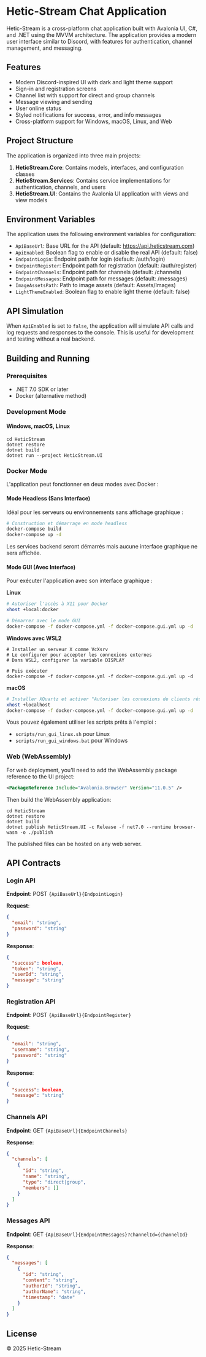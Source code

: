 # Hetic-Stream Chat Application

Hetic-Stream is a cross-platform chat application built with Avalonia UI, C#, and .NET using the MVVM architecture. The application provides a modern user interface similar to Discord, with features for authentication, channel management, and messaging.

## Features

- Modern Discord-inspired UI with dark and light theme support
- Sign-in and registration screens
- Channel list with support for direct and group channels
- Message viewing and sending
- User online status
- Styled notifications for success, error, and info messages
- Cross-platform support for Windows, macOS, Linux, and Web

## Project Structure

The application is organized into three main projects:

1. **HeticStream.Core**: Contains models, interfaces, and configuration classes
2. **HeticStream.Services**: Contains service implementations for authentication, channels, and users
3. **HeticStream.UI**: Contains the Avalonia UI application with views and view models

## Environment Variables

The application uses the following environment variables for configuration:

- `ApiBaseUrl`: Base URL for the API (default: https://api.heticstream.com)
- `ApiEnabled`: Boolean flag to enable or disable the real API (default: false)
- `EndpointLogin`: Endpoint path for login (default: /auth/login)
- `EndpointRegister`: Endpoint path for registration (default: /auth/register)
- `EndpointChannels`: Endpoint path for channels (default: /channels)
- `EndpointMessages`: Endpoint path for messages (default: /messages)
- `ImageAssetsPath`: Path to image assets (default: Assets/Images)
- `LightThemeEnabled`: Boolean flag to enable light theme (default: false)

## API Simulation

When `ApiEnabled` is set to `false`, the application will simulate API calls and log requests and responses to the console. This is useful for development and testing without a real backend.

## Building and Running

### Prerequisites

- .NET 7.0 SDK or later
- Docker (alternative method)

### Development Mode

#### Windows, macOS, Linux

```
cd HeticStream
dotnet restore
dotnet build
dotnet run --project HeticStream.UI
```

### Docker Mode

L'application peut fonctionner en deux modes avec Docker :

#### Mode Headless (Sans Interface)

Idéal pour les serveurs ou environnements sans affichage graphique :

```bash
# Construction et démarrage en mode headless
docker-compose build
docker-compose up -d
```

Les services backend seront démarrés mais aucune interface graphique ne sera affichée.

#### Mode GUI (Avec Interface)

Pour exécuter l'application avec son interface graphique :

**Linux**
```bash
# Autoriser l'accès à X11 pour Docker
xhost +local:docker

# Démarrer avec le mode GUI
docker-compose -f docker-compose.yml -f docker-compose.gui.yml up -d
```

**Windows avec WSL2**
```
# Installer un serveur X comme VcXsrv
# Le configurer pour accepter les connexions externes
# Dans WSL2, configurer la variable DISPLAY

# Puis exécuter
docker-compose -f docker-compose.yml -f docker-compose.gui.yml up -d
```

**macOS**
```bash
# Installer XQuartz et activer "Autoriser les connexions de clients réseau"
xhost +localhost
docker-compose -f docker-compose.yml -f docker-compose.gui.yml up -d
```

Vous pouvez également utiliser les scripts prêts à l'emploi :
- `scripts/run_gui_linux.sh` pour Linux
- `scripts/run_gui_windows.bat` pour Windows

### Web (WebAssembly)

For web deployment, you'll need to add the WebAssembly package reference to the UI project:

```xml
<PackageReference Include="Avalonia.Browser" Version="11.0.5" />
```

Then build the WebAssembly application:

```
cd HeticStream
dotnet restore
dotnet build
dotnet publish HeticStream.UI -c Release -f net7.0 --runtime browser-wasm -o ./publish
```

The published files can be hosted on any web server.

## API Contracts

### Login API

**Endpoint**: POST `{ApiBaseUrl}{EndpointLogin}`

**Request**:
```json
{
  "email": "string",
  "password": "string"
}
```

**Response**:
```json
{
  "success": boolean,
  "token": "string",
  "userId": "string",
  "message": "string"
}
```

### Registration API

**Endpoint**: POST `{ApiBaseUrl}{EndpointRegister}`

**Request**:
```json
{
  "email": "string",
  "username": "string",
  "password": "string"
}
```

**Response**:
```json
{
  "success": boolean,
  "message": "string"
}
```

### Channels API

**Endpoint**: GET `{ApiBaseUrl}{EndpointChannels}`

**Response**:
```json
{
  "channels": [
    {
      "id": "string",
      "name": "string",
      "type": "direct|group",
      "members": []
    }
  ]
}
```

### Messages API

**Endpoint**: GET `{ApiBaseUrl}{EndpointMessages}?channelId={channelId}`

**Response**:
```json
{
  "messages": [
    {
      "id": "string",
      "content": "string",
      "authorId": "string",
      "authorName": "string",
      "timestamp": "date"
    }
  ]
}
```

## License

© 2025 Hetic-Stream